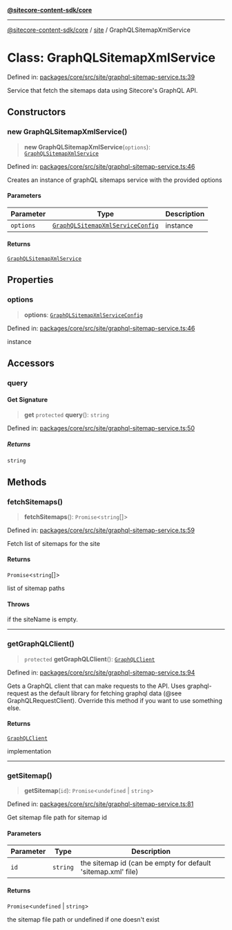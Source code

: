 [**@sitecore-content-sdk/core**](../../README.md)

***

[@sitecore-content-sdk/core](../../README.md) / [site](../README.md) / GraphQLSitemapXmlService

# Class: GraphQLSitemapXmlService

Defined in: [packages/core/src/site/graphql-sitemap-service.ts:39](https://github.com/Sitecore/xmc-jss-dev/blob/b61df9eebcfba1bdf753510a061ce22b4c35f004/packages/core/src/site/graphql-sitemap-service.ts#L39)

Service that fetch the sitemaps data using Sitecore's GraphQL API.

## Constructors

### new GraphQLSitemapXmlService()

> **new GraphQLSitemapXmlService**(`options`): [`GraphQLSitemapXmlService`](GraphQLSitemapXmlService.md)

Defined in: [packages/core/src/site/graphql-sitemap-service.ts:46](https://github.com/Sitecore/xmc-jss-dev/blob/b61df9eebcfba1bdf753510a061ce22b4c35f004/packages/core/src/site/graphql-sitemap-service.ts#L46)

Creates an instance of graphQL sitemaps service with the provided options

#### Parameters

| Parameter | Type | Description |
| ------ | ------ | ------ |
| `options` | [`GraphQLSitemapXmlServiceConfig`](../type-aliases/GraphQLSitemapXmlServiceConfig.md) | instance |

#### Returns

[`GraphQLSitemapXmlService`](GraphQLSitemapXmlService.md)

## Properties

### options

> **options**: [`GraphQLSitemapXmlServiceConfig`](../type-aliases/GraphQLSitemapXmlServiceConfig.md)

Defined in: [packages/core/src/site/graphql-sitemap-service.ts:46](https://github.com/Sitecore/xmc-jss-dev/blob/b61df9eebcfba1bdf753510a061ce22b4c35f004/packages/core/src/site/graphql-sitemap-service.ts#L46)

instance

## Accessors

### query

#### Get Signature

> **get** `protected` **query**(): `string`

Defined in: [packages/core/src/site/graphql-sitemap-service.ts:50](https://github.com/Sitecore/xmc-jss-dev/blob/b61df9eebcfba1bdf753510a061ce22b4c35f004/packages/core/src/site/graphql-sitemap-service.ts#L50)

##### Returns

`string`

## Methods

### fetchSitemaps()

> **fetchSitemaps**(): `Promise`\<`string`[]\>

Defined in: [packages/core/src/site/graphql-sitemap-service.ts:59](https://github.com/Sitecore/xmc-jss-dev/blob/b61df9eebcfba1bdf753510a061ce22b4c35f004/packages/core/src/site/graphql-sitemap-service.ts#L59)

Fetch list of sitemaps for the site

#### Returns

`Promise`\<`string`[]\>

list of sitemap paths

#### Throws

if the siteName is empty.

***

### getGraphQLClient()

> `protected` **getGraphQLClient**(): [`GraphQLClient`](../../index/interfaces/GraphQLClient.md)

Defined in: [packages/core/src/site/graphql-sitemap-service.ts:94](https://github.com/Sitecore/xmc-jss-dev/blob/b61df9eebcfba1bdf753510a061ce22b4c35f004/packages/core/src/site/graphql-sitemap-service.ts#L94)

Gets a GraphQL client that can make requests to the API. Uses graphql-request as the default
library for fetching graphql data (@see GraphQLRequestClient). Override this method if you
want to use something else.

#### Returns

[`GraphQLClient`](../../index/interfaces/GraphQLClient.md)

implementation

***

### getSitemap()

> **getSitemap**(`id`): `Promise`\<`undefined` \| `string`\>

Defined in: [packages/core/src/site/graphql-sitemap-service.ts:81](https://github.com/Sitecore/xmc-jss-dev/blob/b61df9eebcfba1bdf753510a061ce22b4c35f004/packages/core/src/site/graphql-sitemap-service.ts#L81)

Get sitemap file path for sitemap id

#### Parameters

| Parameter | Type | Description |
| ------ | ------ | ------ |
| `id` | `string` | the sitemap id (can be empty for default 'sitemap.xml' file) |

#### Returns

`Promise`\<`undefined` \| `string`\>

the sitemap file path or undefined if one doesn't exist
